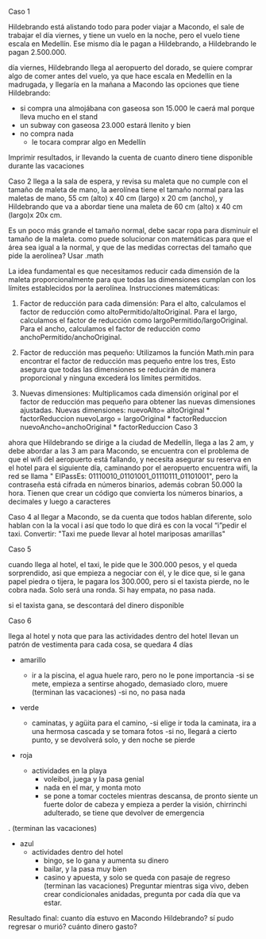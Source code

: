Caso 1

Hildebrando está alistando todo para poder viajar a Macondo, el sale de trabajar el día viernes, y tiene un vuelo en la noche, pero el vuelo tiene escala en Medellín. Ese mismo día le pagan a Hildebrando, a Hildebrando le pagan 2.500.000.

día viernes, Hildebrando llega al aeropuerto del dorado, se quiere comprar algo de comer antes del vuelo, ya que hace escala en Medellín en la madrugada, y llegaría en la mañana a Macondo las opciones que tiene Hildebrando:
- si compra una almojábana con gaseosa son 15.000
	le caerá mal porque lleva mucho en el stand
- un subway con gaseosa 23.000
	estará llenito y bien
- no compra nada 
	- le tocara comprar algo en Medellín

Imprimir resultados, ir llevando la cuenta de cuanto dinero tiene disponible durante las vacaciones

Caso 2
llega a la sala de espera, y revisa su maleta que no cumple con el tamaño de maleta de mano, la aerolínea tiene el tamaño normal para las maletas de mano, 55 cm (alto) x 40 cm (largo) x 20 cm (ancho), y Hildebrando que va a abordar tiene una maleta de 60 cm (alto) x 40 cm (largo)x 20x cm.

Es un poco más grande el tamaño normal, debe sacar ropa para disminuir el tamaño de la maleta. como puede solucionar con matemáticas para que el área sea igual a la normal, y que de las medidas correctas del tamaño que pide la aerolínea?  Usar .math 

La idea fundamental es que necesitamos reducir cada dimensión de la maleta proporcionalmente para que todas las dimensiones cumplan con los límites establecidos por la aerolínea.
Instrucciones matemáticas:




1. Factor de reducción para cada dimensión:
	Para el alto, calculamos el factor de reducción como altoPermitido/altoOriginal.
	Para el largo, calculamos el factor de reducción como largoPermitido/largoOriginal.
	Para el ancho, calculamos el factor de reducción como anchoPermitido/anchoOriginal.
2. Factor de reducción mas pequeño:
	Utilizamos la función Math.min para encontrar el factor de reducción mas pequeño entre los tres, Esto asegura que todas las dimensiones se reducirán de manera proporcional y ninguna excederá los límites permitidos.

3. Nuevas dimensiones: 
	Multiplicamos cada dimensión original por el factor de reducción mas pequeño para obtener las nuevas dimensiones ajustadas.
	Nuevas dimensiones:
nuevoAlto= altoOriginal * factorReduccion
nuevoLargo = largoOriginal * factorReduccion
nuevoAncho=anchoOriginal * factorReduccion
Caso 3

ahora que Hildebrando se dirige a la ciudad de Medellín, llega a las 2 am, y debe abordar a las 3 am para Macondo, se encuentra con el problema de que el wifi del aeropuerto está fallando, y necesita asegurar su reserva en el hotel para el siguiente día, caminando por el aeropuerto encuentra wifi, la red se llama " ElPassEs: 01110010_01101001_01110111_01101001", pero la contraseña está cifrada en números binarios, además cobran 50.000 la hora.
Tienen que crear un código que convierta los números binarios, a decimales y luego a caracteres 

Caso 4
al llegar a Macondo, se da cuenta que todos hablan diferente, solo hablan con la la vocal i así que todo lo que dirá es con la vocal “i”pedir el taxi. Convertir: "Taxi me puede llevar al hotel mariposas amarillas"



Caso 5


cuando llega al hotel, el	 taxi, le pide que le 300.000 pesos, y el queda sorprendido, asi que empieza a negociar con él, y le dice que, si le gana papel piedra o tijera, le pagara los 300.000, pero si el taxista pierde, no le cobra nada. Solo será una ronda. Si hay empata, no pasa nada.

si el taxista gana, se descontará del dinero disponible

Caso 6

llega al hotel y nota que para las actividades dentro del hotel llevan un patrón de vestimenta para cada cosa, se quedara 4 días 
- amarillo
 	- ir a la piscina, el agua huele raro, pero no le pone importancia
		-si se mete, empieza a sentirse ahogado, demasiado cloro, muere (terminan las vacaciones)
		-si no, no pasa nada

- verde
	- caminatas, y agüita para el camino, 
		-si elige ir toda la caminata, ira a una hermosa cascada y se tomara fotos
		-si no, llegará a cierto punto, y se devolverá solo, y den noche se pierde
- roja
	- actividades en la playa
		- voleibol, juega y la pasa genial
		- nada en el mar, y monta moto
		- se pone a tomar cocteles mientras descansa, de pronto siente un fuerte dolor de cabeza y empieza a perder la visión, chirrinchi adulterado, se tiene que devolver de emergencia



. (terminan las vacaciones)

- azul
	- actividades dentro del hotel
		- bingo, se lo gana y aumenta su dinero
		- bailar, y la pasa muy bien
		- casino y apuesta, y solo se queda con pasaje de regreso (terminan las vacaciones)
Preguntar mientras siga vivo, deben crear condicionales anidadas, pregunta por cada día que va estar.


Resultado final: 
cuanto día estuvo en Macondo Hildebrando? 
sí pudo regresar o murió? 
cuánto dinero gasto?	

